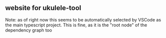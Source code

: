## website for ukulele-tool

Note: as of right now this seems to be automatically selected by VSCode as the main typescript project. This is fine, as it is the "root node" of the dependency graph too
